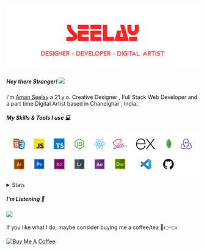 [![banner](./images/seelay.svg)](https://seelay.in)

##### Hey there Stranger! <img src="https://media.giphy.com/media/hvRJCLFzcasrR4ia7z/giphy.gif" width="25px">

I'm [Aman Seelay](https://seelay.in) a 21 y.o. Creative Designer , Full Stack Web Developer and a part time Digital Artist based in Chandighar , India.

##### My Skills & Tools I use 💻

[![banner](./images/skills&tools.svg)](https://seelay.in)

<details>
  <summary>Stats</summary>

---

<!--START_SECTION:waka-->
![Profile Views](http://img.shields.io/badge/Profile%20Views-45-blue)

**🐱 My Github Data** 

> 🏆 132 Contributions in the Year 2021
 > 
> 📦 492.0 kB Used in Github's Storage 
 > 
> 🚫 Not Opted to Hire
 > 
> 📜 1 Public Repository 
 > 
> 🔑 70 Private Repositories  
 > 
**I'm a Night 🦉** 

```text
🌞 Morning    136 commits    ██████░░░░░░░░░░░░░░░░░░░   24.42% 
🌆 Daytime    43 commits     ██░░░░░░░░░░░░░░░░░░░░░░░   7.72% 
🌃 Evening    141 commits    ██████░░░░░░░░░░░░░░░░░░░   25.31% 
🌙 Night      237 commits    ██████████░░░░░░░░░░░░░░░   42.55%

```
📅 **I'm Most Productive on Thursday** 

```text
Monday       109 commits    █████░░░░░░░░░░░░░░░░░░░░   19.57% 
Tuesday      92 commits     ████░░░░░░░░░░░░░░░░░░░░░   16.52% 
Wednesday    42 commits     ██░░░░░░░░░░░░░░░░░░░░░░░   7.54% 
Thursday     138 commits    ██████░░░░░░░░░░░░░░░░░░░   24.78% 
Friday       68 commits     ███░░░░░░░░░░░░░░░░░░░░░░   12.21% 
Saturday     57 commits     ██░░░░░░░░░░░░░░░░░░░░░░░   10.23% 
Sunday       51 commits     ██░░░░░░░░░░░░░░░░░░░░░░░   9.16%

```


📊 **This Week I Spent My Time On** 

```text
⌚︎ Time Zone: Asia/Kolkata

💬 Programming Languages: 
Other                    14 hrs 39 mins      ███████████████████████░░   92.4% 
Markdown                 31 mins             ░░░░░░░░░░░░░░░░░░░░░░░░░   3.34% 
JavaScript               16 mins             ░░░░░░░░░░░░░░░░░░░░░░░░░   1.69% 
JSON                     10 mins             ░░░░░░░░░░░░░░░░░░░░░░░░░   1.07% 
YAML                     4 mins              ░░░░░░░░░░░░░░░░░░░░░░░░░   0.43%

🔥 Editors: 
Browser                  14 hrs 29 mins      ██████████████████████░░░   91.33% 
VS Code                  1 hr 22 mins        ██░░░░░░░░░░░░░░░░░░░░░░░   8.67%

🐱‍💻 Projects: 
ImSeelay                 6 hrs 10 mins       █████████░░░░░░░░░░░░░░░░   38.87% 
about                    4 hrs 13 mins       ██████░░░░░░░░░░░░░░░░░░░   26.59% 
COVID-19                 3 hrs 37 mins       █████░░░░░░░░░░░░░░░░░░░░   22.86% 
gh-update                59 mins             █░░░░░░░░░░░░░░░░░░░░░░░░   6.23% 
playing                  43 mins             █░░░░░░░░░░░░░░░░░░░░░░░░   4.53%

💻 Operating System: 
Windows                  15 hrs 52 mins      █████████████████████████   100.0%

```

**I Mostly Code in JavaScript** 

```text
JavaScript               46 repos            ████████████████░░░░░░░░░   65.71% 
TypeScript               11 repos            ████░░░░░░░░░░░░░░░░░░░░░   15.71% 
HTML                     7 repos             ██░░░░░░░░░░░░░░░░░░░░░░░   10.0% 
CSS                      3 repos             █░░░░░░░░░░░░░░░░░░░░░░░░   4.29% 
Vue                      2 repos             ░░░░░░░░░░░░░░░░░░░░░░░░░   2.86%

```


**Timeline**

![Chart not found](https://raw.githubusercontent.com/ImSeelay/ImSeelay/master/charts/bar_graph.png) 


<!--END_SECTION:waka-->

---

 </details>

##### I'm Listening 🎵

<object data="https://now-play.vercel.app/api/generate?uid=7a17a86e-d6b7-43b5-8d9c-1d6dae42a779" >

  <img src="https://now-play.vercel.app/api/generate?uid=7a17a86e-d6b7-43b5-8d9c-1d6dae42a779" />

</object>

If you like what I do, maybe consider buying me a coffee/tea 🥺👉👈

<a href="https://www.buymeacoffee.com/seelay" target="_blank"><img src="https://cdn.buymeacoffee.com/buttons/v2/default-red.png" alt="Buy Me A Coffee" width="150" ></a>
